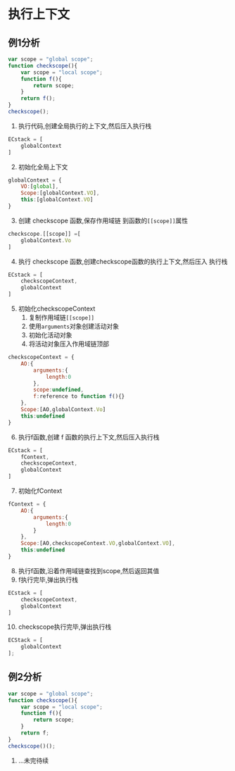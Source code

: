 # 执行上下文

## 例1分析
```js
var scope = "global scope";
function checkscope(){
    var scope = "local scope";
    function f(){
        return scope;
    }
    return f();
}
checkscope();
```
1. 执行代码,创建全局执行的上下文,然后压入执行栈
```js
ECstack = [
    globalContext
]
```
2. 初始化全局上下文
```js
globalContext = {
    VO:[global],
    Scope:[globalContext.VO],
    this:[globalContext.VO]
}
```
3. 创建 checkscope 函数,保存作用域链 到函数的``[[scope]]``属性
```js
checkscope.[[scope]] =[
    globalContext.Vo
]
```
4. 执行 checkscope 函数,创建checkscope函数的执行上下文,然后压入 执行栈
```js
ECstack = [
    checkscopeContext,
    globalContext
]
```
5. 初始化checkscopeContext
   1. 复制作用域链``[[scope]]``
   2. 使用``arguments``对象创建活动对象
   3. 初始化活动对象
   4. 将活动对象压入作用域链顶部
```js
checkscopeContext = {
    AO:{
        arguments:{
            length:0
        },
        scope:undefined,
        f:reference to function f(){}
    },
    Scope:[AO,globalContext.Vo]
    this:undefined
}
```
6. 执行f函数,创建 f 函数的执行上下文,然后压入执行栈
```js
ECstack = [
    fContext,
    checkscopeContext,
    globalContext
]
```
7. 初始化fContext
```js
fContext = {
    AO:{
        arguments:{
            length:0
        }
    },
    Scope:[AO,checkscopeContext.VO,globalContext.VO],
    this:undefined
}
```
8. 执行f函数,沿着作用域链查找到scope,然后返回其值
9. f执行完毕,弹出执行栈
```js
ECstack = [
    checkscopeContext,
    globalContext
]
```
10. checkscope执行完毕,弹出执行栈
```js
ECStack = [
    globalContext
];
```

## 例2分析
```js
var scope = "global scope";
function checkscope(){
    var scope = "local scope";
    function f(){
        return scope;
    }
    return f;
}
checkscope()();
```
1. ...未完待续